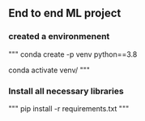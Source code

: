 ## End to end ML project

### created a environmenent
"""
conda create -p venv python==3.8

conda activate venv/
"""

### Install all necessary libraries
"""
pip install -r requirements.txt
"""